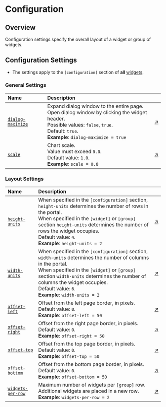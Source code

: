 # Configuration

## Overview

Configuration settings specify the overall layout of a widget or group of widgets.

## Configuration Settings

* The settings apply to the `[configuration]` section of **all** [widgets](../widgets/README.md).

### General Settings

Name | Description | &nbsp;
:--|:--|:--
<a name="dialog-maximize"></a>[`dialog-maximize`](#dialog-maximize)|  Expand dialog window to the entire page.<br>Open dialog window by clicking the widget header.<br>Possible values: `false`, `true`.<br>Default: `true`.<br>**Example**: `dialog-maximize = true`|  [↗](https://apps.axibase.com/chartlab/3b936aa0)
<a name="scale"></a>[`scale`](#scale)| Chart scale.<br>Value must exceed `0.0`.<br>Default value: `1.0`.<br>**Example**: `scale = 0.8`| [↗](https://apps.axibase.com/chartlab/2d8b7baf)

### Layout Settings

Name | Description | &nbsp;
:--|:--|:--
<a name="height-units"></a>[`height-units`](#height-units) | When specified in the `[configuration]` section, `height-units` determines the number of rows in the portal.<br>When specified in the `[widget]` or `[group]` section `height-units` determines the number of rows the widget occupies.<br>Default value: `4`.<br>**Example**: `height-units = 2`|[↗](https://apps.axibase.com/chartlab/63f747f0)
<a name="width-units"></a>[`width-units`](#width-units)| When specified in the `[configuration]` section, `width-units` determines the number of columns in the portal.<br>When specified in the `[widget]` or `[group]` section `width-units` determines the number of columns the widget occupies.<br>Default value: `6`.<br>**Example**: `width-units = 2`|[↗](https://apps.axibase.com/chartlab/1b677aa7)
<a name="offset-left"></a>[`offset-left`](#offset-left)| Offset from the left page border, in pixels.<br>Default value: `0`.<br>**Example**: `offset-left = 50`| [↗](https://apps.axibase.com/chartlab/66ed9482)
<a name="offset-right"></a>[`offset-right`](#offset-right) | Offset from the right page border, in pixels.<br>Default value: `0`.<br>**Example**: `offset-right = 50`| [↗](https://apps.axibase.com/chartlab/05ab6fe4)
<a name="offset-top"></a>[`offset-top`](#offset-top)| Offset from the top page border, in pixels.<br>Default value: `0`.<br>**Example**: `offset-top = 50`| [↗](https://apps.axibase.com/chartlab/0270fd12)
<a name="offset-bottom"></a>[`offset-bottom`](#offset-bottom)| Offset from the bottom page border, in pixels.<br>Default value: `0`.<br>**Example**:  `offset-bottom = 50`| [↗](https://apps.axibase.com/chartlab/a671b469)
<a name="widgets-per-row"></a>[`widgets-per-row`](#widgets-per-row)  | Maximum number of widgets per `[group]` row.<br> Additional widgets are placed in a new row.<br>**Example**: `widgets-per-row = 2`|  [↗](https://apps.axibase.com/chartlab/528ea252) |
